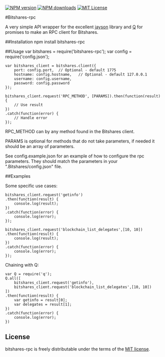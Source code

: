 [![NPM version][npm-version-image]][npm-url] [![NPM downloads][npm-downloads-image]][npm-url] [![MIT License][license-image]][license-url]

#Bitshares-rpc

A very simple API wrapper for the excellent [jayson](https://github.com/tedeh/jayson) library and [Q](https://github.com/kriskowal/q) for promises to make an RPC client for Bitshares.

##Installation
	npm install bitshares-rpc

##Usage 
	var bitshares = require('bitshares-rpc');
	var config = require('config.json');

	var bitshares_client = bitshares.client({
		port: config.port,  // Optional - default 1775
		hostname: config.hostname,   // Optional - default 127.0.0.1
		username: config.username,
		password: config.password
	});

	bitshares_client.request('RPC_METHOD', [PARAMS]).then(function(result) {
		// Use result
	})
	.catch(function(error) {
		// Handle error
	});

RPC_METHOD can by any method found in the Bitshares client.

PARAMS is optional for methods that do not take parameters, if needed it should be an array of parameters.

See config.example.json for an example of how to configure the rpc parameters. They should match the parameters in your ".Bitshares/config.json" file.

##Examples

Some specific use cases:

	bitshares_client.request('getinfo')
	.then(function(result) {
		console.log(result);
	})
	.catch(function(error) {
		console.log(error);
	});

	bitshares_client.request('blockchain_list_delegates',[10, 10])
	.then(function(result) {
		console.log(result);
	})
	.catch(function(error) {
		console.log(error);
	});

Chaining with Q:

	var Q = require('q');
	Q.all([
		bitshares_client.request('getinfo'),
		bitshares_client.request('blockchain_list_delegates',[10, 10])
	])
	.then(function(result) {
		var getinfo = result[0];
		var delegates = result[1];
	})
	.catch(function(error) {
		console.log(error);
	})

## License

bitshares-rpc is freely distributable under the terms of the [MIT license](LICENSE).

[license-image]: http://img.shields.io/badge/license-MIT-blue.svg?style=flat
[license-url]: LICENSE

[npm-url]: https://npmjs.org/package/bitshares-rpc
[npm-version-image]: http://img.shields.io/npm/v/bitshares-rpc.svg?style=flat
[npm-downloads-image]: http://img.shields.io/npm/dm/bitshares-rpc.svg?style=flat
